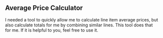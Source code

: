 Average Price Calculator
---

I needed a tool to quickly allow me to calculate line item average prices, but
also calculate totals for me by combining similar lines. This tool does that
for me. If it is helpful to you, feel free to use it.
